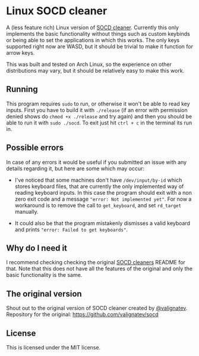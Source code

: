 # Linux SOCD cleaner
A (less feature rich) Linux version of [SOCD cleaner](https://github.com/valignatev/socd).
Currently this only implements the basic functionality without things such as custom keybinds or 
being able to set the applications in which this works. The only keys supported right now are WASD, but it should
be trivial to make it function for arrow keys.

This was built and tested on Arch Linux, so the experience on other distributions may vary, but it should be
relatively easy to make this work.

## Running
This program requires `sudo` to run, or otherwise it won't be able to read key inputs.
First you have to build it with `./release` (if an error with permission denied shows do `chmod +x ./release` and try again) and
then you should be able to run it with `sudo ./socd`. To exit just hit `ctrl + c` in the terminal its run in.

## Possible errors
In case of any errors it would be useful if you submitted an issue with any details regarding it, but here are some which may occur:
- I've noticed that some machines don't have `/dev/input/by-id` which stores keyboard files, that are currently the only implemented way of reading keyboard inputs. In this case the program should exit with a non zero exit code and a message `"error: Not implemented yet"`.
For now a workaround is to remove the call to `get_keyboard`, and set `rd_target` manually.

- It could also be that the program mistakenly dismisses a valid keyboard and prints `"error: Failed to get keyboards"`.

## Why do I need it
I recommend checking checking the original [SOCD cleaners](https://github.com/valignatev/socd) README for that. Note that this does not have all the features of the original and only the basic functionality is the same.

## The original version
Shout out to the original version of SOCD cleaner created by [@valignatev](https://github.com/valignatev).
Repository for the original: https://github.com/valignatev/socd

## License
This is licensed under the MIT license.

